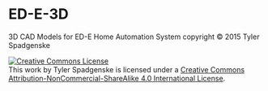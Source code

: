 # ED-E-3D
3D CAD Models for ED-E Home Automation System
copyright :copyright: 2015 Tyler Spadgenske

<a rel="license" href="http://creativecommons.org/licenses/by-nc-sa/4.0/"><img alt="Creative Commons License" style="border-width:0" src="https://i.creativecommons.org/l/by-nc-sa/4.0/88x31.png" /></a><br />This work by <span xmlns:cc="http://creativecommons.org/ns#" property="cc:attributionName">Tyler Spadgenske</span> is licensed under a <a rel="license" href="http://creativecommons.org/licenses/by-nc-sa/4.0/">Creative Commons Attribution-NonCommercial-ShareAlike 4.0 International License</a>.
